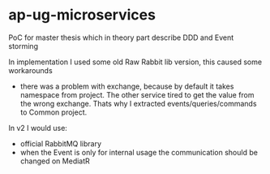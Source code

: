 # ap-ug-microservices

PoC for master thesis which in theory part describe DDD and Event storming

In implementation I used some old Raw Rabbit lib version, this caused some workarounds
- there was a problem with exchange, because by default it takes namespace from project. The other service tired to get the value from the wrong exchange. Thats why I extracted events/queries/commands to Common project.

In v2 I would use:
- official RabbitMQ library
- when the Event is only for internal usage the communication should be changed on MediatR
